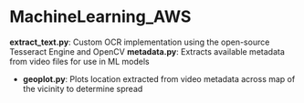 # MachineLearning_AWS
**extract_text.py**: Custom OCR implementation using the open-source Tesseract Engine and OpenCV
**metadata.py**: Extracts available metadata from video files for use in ML models
- **geoplot.py**: Plots location extracted from video metadata across map of the vicinity to determine spread
